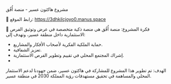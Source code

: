 مشروع هاكثون عسير - منصة أُفُق

🔗 رابط الموقع: https://3dhkilcjoyo0.manus.space

📌 فكرة المشروع:
منصة أُفُق هي منصة ذكية متخصصة في عرض وتوثيق الفرص الاستثمارية داخل منطقة عسير، وتهدف إلى:
- حماية الملكية الفكرية لأصحاب الأفكار والمشاريع.
- تعزيز الشفافية.
- إشراك المجتمع المحلي في تقييم وتطوير الفرص الاستثمارية.
- 
 الهدف:
تم تطوير هذا المشروع للمشاركة في هاكثون عسير، ضمن جهودنا لدعم الاستثمار المحلي والمساهمة في تحقيق مستهدفات رؤية المملكة 2030 في منطقة عسير.
